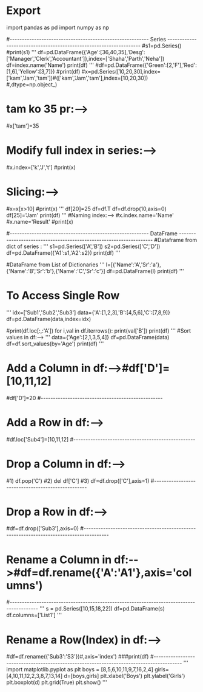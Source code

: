# Export
import pandas as pd
import numpy as np

#--------------------------------------------------------- Series -------------------------------------------------------------------
#s1=pd.Series()
#print(s1)
'''
df=pd.DataFrame({'Age':[36,40,35],'Desg':['Manager','Clerk','Accountant']},index=['Shaha','Parth','Neha'])
df=index.name('Name')
print(df)
'''
#df=pd.DataFrame({'Green':[2,'F'],'Red':[1,6],'Yellow':[3,7]})
#print(df)
#x=pd.Series([10,20,30],index=['kam','Jam','tam'])#(['kam','Jam','tam'],index=[10,20,30])     #,dtype=np.object_)
# tam ko 35 pr:-->
#x['tam']=35
# Modify full index in series:-->
#x.index=['k','J','t']
#print(x)
# Slicing:-->
#x=x[x>10]
#print(x)
'''
df[20]=25
df=df.T
df=df.drop(10,axis=0)
df[25]='Jam'
print(df)
'''
#Naming index:-->
#x.index.name='Name'
#x.name='Result'
#print(x)

#--------------------------------------------------------- DataFrame -------------------------------------------------------------------
#Dataframe from dict of series :
'''
s1=pd.Series(['A','B'])
s2=pd.Series(['C','D'])
df=pd.DataFrame({'A1':s1,'A2':s2})
print(df)
'''

#DataFrame from List of Dictionaries
'''
l=[{'Name':'A','Sr':'a'},{'Name':'B','Sr':'b'},{'Name':'C','Sr':'c'}]
df=pd.DataFrame(l)
print(df)
'''

# To Access Single Row
'''
idx=['Sub1','Sub2','Sub3']
data={'A':[1,2,3],'B':[4,5,6],'C':[7,8,9]}
df=pd.DataFrame(data,index=idx)

#print(df.loc[:,:'A'])
for i,val in df.iterrows():
    print(val['B'])
print(df)
'''
#Sort values in df:-->
'''
data={'Age':[2,1,3,5,4]}
df=pd.DataFrame(data)
df=df.sort_values(by='Age')
print(df)
'''
# Add a Column in df:-->#df['D']=[10,11,12]
#df['D']=20
#--------------------------------------------------
# Add a Row in df:-->
#df.loc['Sub4']=[10,11,12]
#--------------------------------------------------
# Drop a Column in df:-->
#1) df.pop('C')
#2) del df['C']
#3) df=df.drop(['C'],axis=1)
#--------------------------------------------------
# Drop a Row in df:-->
#df=df.drop(['Sub3'],axis=0)
#----------------------------------------------------------------------------------------
# Rename a Column in df:-->#df=df.rename({'A':'A1'},axis='columns')
#-----------------------------------------------------------------------------------------
'''
s = pd.Series([10,15,18,22])
df=pd.DataFrame(s)
df.columns=['List1']
'''
# Rename a Row(Index) in df:-->
#df=df.rename({'Sub3':'S3'})#,axis='index')
###print(df)
#-----------------------------------------------------------------------------------------
'''
import matplotlib.pyplot as plt
boys = [8,5,6,10,11,9,7,16,2,4]
girls=[4,10,11,12,2,3,8,7,13,14]
d=[boys,girls]
plt.xlabel('Boys')
plt.ylabel('Girls')
plt.boxplot(d)
plt.grid(True)
plt.show()
'''
